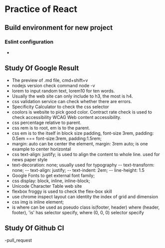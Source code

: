 # Practice of React

## Build environment for new project

### Eslint configuration

-

## Study Of Google Result

- The preview of .md file, cmd+shift+v
- nodejs version check command node -v
- lorem to input random text, lorem10 for ten words.
- Usually the web site can only include to h3, the most is h4.
- css validation service can check whether there are errors.
- Specificity Calculator to check the css selector
- coolors is website to pick good color. Contract rate check is used to check accessibility WCAG Web content accessibility.
- css percentage relative to parent.
- css rem is to root, em is to the parent.
- css em is to the itself in block size padding, font-size 3rem, padding: 0.5em === font-size:3rem, padding:1.5rem;
- margin: auto can be center the element, margin: 3rem auto; is one example to center horizontal
- css text-align: justify; is used to align the content to whole line. used for news paper style
- text-decoration: none; usually used for typography
  -- text-transform: none;
  -- text-align: justify;
  -- text-indent: 2em;
  -- line-height: 1.5
- Google Fonts to get external font family;
- css display: block, inline, inline-block;
- Unicode Character Table web site
- flexbox froggy is used to check the flex-box skill
- use chrome inspect layout can identity the index of grid and dimension
- css img is inline element;
- is where can be used as pseudo class is(footer, header) where (header, footer), 'is' has selector specify, where (0, 0, 0) selector specify

## Study Of Github CI

-pull_request
